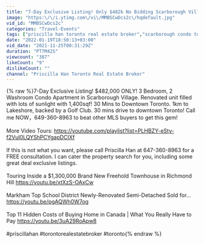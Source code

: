 ```yaml
---
title: "7-Day Exclusive Listing! Only $482k No Bidding Scarborough Village Sizable Condo 3Bedroom 2Bathroom"
image: "https:\/\/i.ytimg.com\/vi\/MMBSCwDcs2c\/hqdefault.jpg"
vid_id: "MMBSCwDcs2c"
categories: "Travel-Events"
tags: ["priscilla han toronto real estate broker","scarborough condo tour 2021","scarborough canada apartments"]
date: "2022-01-19T18:50:13+03:00"
vid_date: "2021-11-25T00:31:29Z"
duration: "PT7M42S"
viewcount: "387"
likeCount: "9"
dislikeCount: ""
channel: "Priscilla Han Toronto Real Estate Broker"
---
```

{% raw %}7-Day Exclusive Listing! $482,000 ONLY! 3 Bedroom, 2 Washroom Condo Apartment in Scarborough Village. Renovated unit filled with lots of sunlight with 1,400sqf! 30 Mins to Downtown Toronto. 1km to Lakeshore, backed by a Golf Club. 30 mins drive to downtown Toronto! Call me NOW，649-360-8963 to beat other MLS buyers to get this gem!<br /><br />More Video Tours: <a rel="nofollow" target="blank" href="https://youtube.com/playlist?list=PLHBZY-eSty-f2Vul0LQYShPCYgapDCIXf">https://youtube.com/playlist?list=PLHBZY-eSty-f2Vul0LQYShPCYgapDCIXf</a><br /><br />If this is not what you want, please call Priscilla Han at 647-360-8963 for a FREE consultation. I can cater the property search for you, including some great deal exclusive listings. <br /><br />Touring Inside a $1,300,000 Brand New Freehold Townhouse in Richmond Hill <a rel="nofollow" target="blank" href="https://youtu.be/xtXzS-OAxCw">https://youtu.be/xtXzS-OAxCw</a><br /><br />Markham Top School District Newly-Renovated Semi-Detached Sold for... <a rel="nofollow" target="blank" href="https://youtu.be/pgAQWh0W7og">https://youtu.be/pgAQWh0W7og</a><br /><br />Top 11 Hidden Costs of Buying Home in Canada | What You Really Have to Pay <a rel="nofollow" target="blank" href="https://youtu.be/3uA29RoApw8">https://youtu.be/3uA29RoApw8</a><br /><br />#priscillahan #torontorealestatebroker #toronto{% endraw %}
